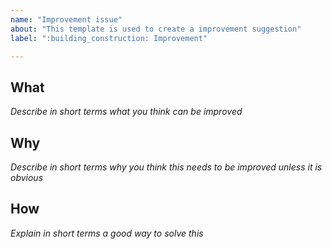 ```yaml
---
name: "Improvement issue"
about: "This template is used to create a improvement suggestion"
label: ":building_construction: Improvement"

---
```

## What ##
*Describe in short terms what you think can be improved*

## Why ##
*Describe in short terms why you think this needs to be improved unless it is obvious*

## How ##
*Explain in short terms a good way to solve this*
